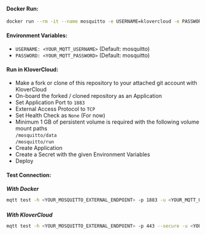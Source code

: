 #### Docker Run:
```sh
docker run --rm -it --name mosquitto -e USERNAME=klovercloud -e PASSWORD=keepitsecret -p 1883:1883 --read-only -v /vol/mosquitto/run:/mosquitto/run -v /vol/mosquitto/data:/mosquitto/data klovercloud/mosquitto:2.0
```
####

#### Environment Variables:
- `USERNAME: <YOUR_MQTT_USERNAME>` (Default: mosquitto)
- `PASSWORD: <YOUR_MQTT_PASSWORD>` (Default: mosquitto)


####
#### Run in KloverCloud:
- Make a fork or clone of this repository to your attached git account with KloverCloud
- On-board the forked / cloned repository as an Application
- Set Application Port to `1883`
- External Access Protocol to `TCP`
- Set Health Check as `None` (For now)
- Minimum 1 GB of persistent volume is required with the following volume mount paths    
`/mosquitto/data`    
`/mosquitto/run`    
- Create Application
- Create a Secret with the given Environment Variables
- Deploy


#### Test Connection:

***With Docker***
```sh
mqtt test -h <YOUR_MOSQUITTO_EXTERNAL_ENDPOINT> -p 1883 -u <YOUR_MQTT_USERNAME> -pw <YOUR_MQTT_PASSWORD>
```

###

***With KloverCloud***
```sh
mqtt test -h <YOUR_MOSQUITTO_EXTERNAL_ENDPOINT> -p 443 --secure -u <YOUR_MQTT_USERNAME> -pw <YOUR_MQTT_PASSWORD>
```
